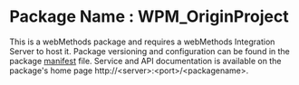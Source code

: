 # Package Name : WPM_OriginProject
This is a webMethods package and requires a webMethods Integration Server to host it. Package versioning and configuration can be found in the package [manifest](./WPM_OriginProject/manifest.v3) file. Service and API documentation is available on the package's home page http://&lt;server&gt;:&lt;port&gt;/&lt;packagename>.